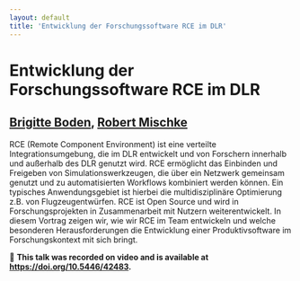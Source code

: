```yaml
---
layout: default
title: 'Entwicklung der Forschungssoftware RCE im DLR'
---
```


# Entwicklung der Forschungssoftware RCE im DLR

## [Brigitte Boden](../../speaker/87C883/), [Robert Mischke](../../speaker/8TKKSV/)

RCE (Remote Component Environment) ist eine verteilte Integrationsumgebung, die im DLR entwickelt und von Forschern innerhalb und außerhalb des DLR genutzt wird.  RCE ermöglicht das Einbinden und Freigeben von Simulationswerkzeugen, die über ein Netzwerk gemeinsam genutzt und zu automatisierten Workflows kombiniert werden können. Ein typisches Anwendungsgebiet ist hierbei die multidisziplinäre Optimierung z.B. von Flugzeugentwürfen.  RCE ist Open Source und wird in Forschungsprojekten in Zusammenarbeit mit Nutzern weiterentwickelt. In diesem Vortrag zeigen wir, wie wir RCE im Team entwickeln und welche besonderen Herausforderungen die Entwicklung einer Produktivsoftware im Forschungskontext mit sich bringt.

🎥 **This talk was recorded on video and is available at <https://doi.org/10.5446/42483>.**